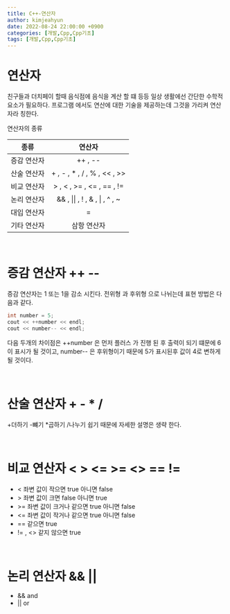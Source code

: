 ```yaml
---
title: C++-연산자
author: kimjeahyun
date: 2022-08-24 22:00:00 +0900
categories: [개발,Cpp,Cpp기초]
tags: [개발,Cpp,Cpp기초]
---
```


# 연산자 

친구들과 더치페이 할때 음식점에 음식을 계산 할 떄 등등
일상 생활에선 간단한 수학적 요소가 필요하다. 프로그램 에서도 연산에 대한 기술을 제공하는데 그것을 가리켜 연산자라 칭한다.

연산자의 종류

|종류|연산자|
|---|:------:|
|증감 연산자| ++ , --|
|산술 연산자| + , - , * , / , % , << , >>  |
|비교 연산자| > , < , >= , <= , == , !=  | 
|논리 연산자| && , \|\| , ! , & , \| , ^ , ~  | 
|대입 연산자| = |
|기타 연산자| 삼항 연산자|

<br>

# 증감 연산자 ++ --

증감 연산자는 1 또는 1을 감소 시킨다.
전위형 과 후위형 으로 나뉘는데 표현 방법은 다음과 같다.

```java
int number = 5;
cout << ++number << endl;
cout << number-- << endl;
```

다음 두개의 차이점은 ++number 은 먼저 플러스 가 진행 된 후 출력이 되기 떄문에
6이 표시가 될 것이고, number-- 은 후위형이기 때문에 5가 표시된후 값이 4로 변하게 될 것이다.

<br>

# 산술 연산자 + - * /
+더하기 -뺴기 *곱하기 /나누기 
쉽기 때문에 자세한 설명은 생략 한다.

<br>

# 비교 연산자 < > <= >= <> == !=

- < 좌변 값이 작으면 true 아니면 false
- \> 좌변 값이 크면 false 아니면 true
- \>= 좌변 값이 크거나 같으면 true 아니면 false
- <= 좌변 값이 작거나 같으면 true 아니면 false
- == 같으면 true
- != , <> 같지 않으면 true

<br>

# 논리 연산자 && || 

- && and
- \|\| or
